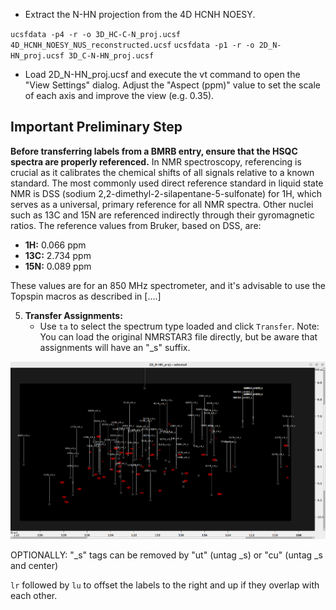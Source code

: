 * Extract the N-HN projection from the 4D HCNH NOESY.

`ucsfdata -p4 -r -o 3D_HC-C-N_proj.ucsf 4D_HCNH_NOESY_NUS_reconstructed.ucsf`
`ucsfdata -p1 -r -o 2D_N-HN_proj.ucsf 3D_C-N-HN_proj.ucsf`

* Load 2D_N-HN_proj.ucsf and execute the vt command to open the "View Settings" dialog. Adjust the "Aspect (ppm)" value to set the scale of each axis and improve the view (e.g. 0.35).

## Important Preliminary Step
**Before transferring labels from a BMRB entry, ensure that the HSQC spectra are properly referenced.** In NMR spectroscopy, referencing is crucial as it calibrates the chemical shifts of all signals relative to a known standard. The most commonly used direct reference standard in liquid state NMR is DSS (sodium 2,2-dimethyl-2-silapentane-5-sulfonate) for 1H, which serves as a universal, primary reference for all NMR spectra. Other nuclei such as 13C and 15N are referenced indirectly through their gyromagnetic ratios. The reference values from Bruker, based on DSS, are:
- **1H:** 0.066 ppm
- **13C:** 2.734 ppm
- **15N:** 0.089 ppm

These values are for an 850 MHz spectrometer, and it's advisable to use the Topspin macros as described in [....]


5. **Transfer Assignments:**
   - Use `ta` to select the spectrum type loaded and click `Transfer`. Note: You can load the original NMRSTAR3 file directly, but be aware that assignments will have an "_s" suffix.
   

![2D projections with transfered BMRB labeled peaks](images/2D_N-HN_proj_BMRB_labels.png)



OPTIONALLY: "_s" tags can be removed by "ut" (untag _s) or "cu" (untag _s and center)

`lr` followed by `lu` to offset the labels to the right and up if they overlap with each other.
